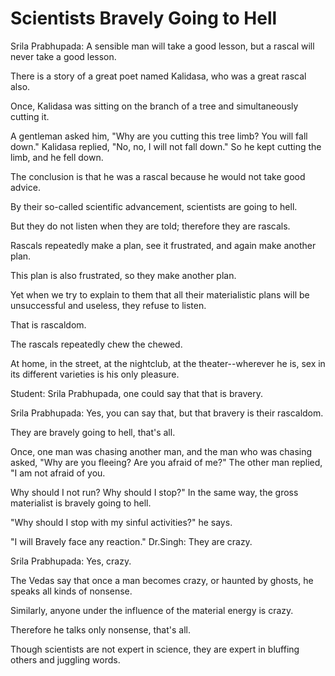 # Scientists Bravely Going to Hell

Srila Prabhupada: A sensible man will take a good lesson, but a rascal will never take a good lesson.

There is a story of a great poet named Kalidasa, who was a great rascal also.

Once, Kalidasa was sitting on the branch of a tree and simultaneously cutting it.

A gentleman asked him, "Why are you cutting this tree limb? You will fall down." Kalidasa replied, "No, no, I will not fall down." So he kept cutting the limb, and he fell down.

The conclusion is that he was a rascal because he would not take good advice.

By their so-called scientific advancement, scientists are going to hell.

But they do not listen when they are told; therefore they are rascals.

Rascals repeatedly make a plan, see it frustrated, and again make another plan.

This plan is also frustrated, so they make another plan.

Yet when we try to explain to them that all their materialistic plans will be unsuccessful and useless, they refuse to listen.

That is rascaldom.

The rascals repeatedly chew the chewed.

At home, in the street, at the nightclub, at the theater--wherever he is, sex in its different varieties is his only pleasure.

Student: Srila Prabhupada, one could say that that is bravery.

Srila Prabhupada: Yes, you can say that, but that bravery is their rascaldom.

They are bravely going to hell, that's all.

Once, one man was chasing another man, and the man who was chasing asked, "Why are you fleeing? Are you afraid of me?" The other man replied, "I am not afraid of you.

Why should I not run? Why should I stop?" In the same way, the gross materialist is bravely going to hell.

"Why should I stop with my sinful activities?" he says.

"I will Bravely face any reaction." Dr.Singh: They are crazy.

Srila Prabhupada: Yes, crazy.

The Vedas say that once a man becomes crazy, or haunted by ghosts, he speaks all kinds of nonsense.

Similarly, anyone under the influence of the material energy is crazy.

Therefore he talks only nonsense, that's all.

Though scientists are not expert in science, they are expert in bluffing others and juggling words.

